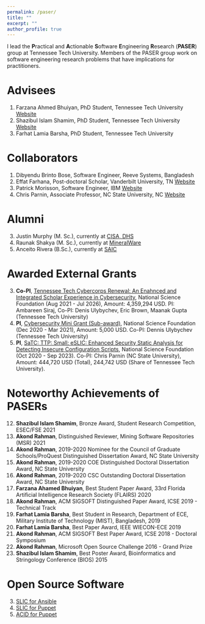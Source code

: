 ```yaml
---
permalink: /paser/
title: ""
excerpt: ""
author_profile: true
---
```


I lead the **P**ractical and **A**ctionable **S**oftware **E**ngineering **R**esearch (**PASER**) group at Tennessee Tech University. Members of the PASER group work on software engineering research problems that have implications for practitioners. 



Advisees
======

1. Farzana Ahmed Bhuiyan, PhD Student, Tennessee Tech University [Website](https://fbhuiyan42.github.io/)
2. Shazibul Islam Shamim, PhD Student, Tennessee Tech University [Website](https://shazibulislam.github.io/)
3. Farhat Lamia Barsha, PhD Student, Tennessee Tech University

Collaborators
======
1. Dibyendu Brinto Bose, Software Engineer, Reeve Systems, Bangladesh 
2. Effat Farhana, Post-doctoral Scholar, Vanderbilt University, TN [Website](https://dblp.org/pers/hd/f/Farhana:Effat)
3. Patrick Morisson, Software Engineer, IBM [Website](https://scholar.google.com/citations?user=N-QmPiUAAAAJ&hl=en)
4. Chris Parnin, Associate Professor, NC State University, NC [Website](http://chrisparnin.me/)

Alumni
======

3. Justin Murphy (M. Sc.), currently at [CISA, DHS](https://www.cisa.gov/)
2. Raunak Shakya (M. Sc.), currently at [MineralWare](https://mineralware.com/)
1. Anceito Rivera (B.Sc.), currently at [SAIC](https://www.saic.com/)

Awarded External Grants
======

3. **Co-PI**, [Tennessee Tech Cybercorps Renewal: An Enahnced and Integrated Scholar Experience in Cybersecurity](https://www.nsf.gov/awardsearch/showAward?AWD_ID=2043324), National Science Foundation (Aug 2021 - Jul 2026), Amount: 4,359,294 USD. PI: Ambareen Siraj, Co-PI: Denis Ulybychev, Eric Brown, Maanak Gupta (Tennessee Tech University) 
2. **PI**, [Cybersecurity Mini Grant (Sub-award)](https://www.nsf.gov/awardsearch/showAward?AWD_ID=1730105), National Science Foundation (Dec 2020 - Mar 2021), Amount: 5,000 USD. Co-PI: Dennis Ulybychev (Tennessee Tech University) 
1. **PI**, [SaTC: TTP: Small: eSLIC: Enhanced Security Static Analysis for Detecting Insecure Configuration Scripts](https://www.nsf.gov/awardsearch/showAward?AWD_ID=2026869), National Science Foundation (Oct 2020 - Sep 2023). Co-PI: Chris Parnin (NC State University), Amount: 444,720 USD (Total), 244,742 USD (Share of Tennessee Tech University). 


Noteworthy Achievements of PASERs 
======

12. **Shazibul Islam Shamim**, Bronze Award, Student Research Competition, ESEC/FSE 2021 
11. **Akond Rahman**, Distinguished Reviewer, Mining Software Repositories (MSR) 2021
10. **Akond Rahman**, 2019-2020 Nominee for the Council of Graduate Schools/ProQuest Distinguished Dissertation Award, NC State University
9. **Akond Rahman**, 2019-2020 COE Distinguished Doctoral Dissertation Award, NC State University
8. **Akond Rahman**, 2019-2020 CSC Outstanding Doctoral Dissertation Award, NC State University
7. **Farzana Ahamed Bhuiyan**, Best Student Paper Award, 33rd Florida Artificial Intelligence Research Society (FLAIRS) 2020 
6. **Akond Rahman**, ACM SIGSOFT Distinguished Paper Award, ICSE 2019 - Technical Track
5. **Farhat Lamia Barsha**, Best Student in Research, Department of ECE, Military Institute of Technology (MIST), Bangladesh, 2019 
4. **Farhat Lamia Barsha**, Best Paper Award, IEEE WIECON-ECE 2019 
3. **Akond Rahman**, ACM SIGSOFT Best Paper Award, ICSE 2018 - Doctoral Symposium
2. **Akond Rahman**, Microsoft Open Source Challenge 2016 - Grand Prize
1. **Shazibul Islam Shamim**, Best Poster Award, Bioinformatics and Stringology Conference (BIOS) 2015 


Open Source Software
======
3. [SLIC for Ansible](https://hub.docker.com/r/akondrahman/slic_ansible)
2. [SLIC for Puppet](https://hub.docker.com/r/akondrahman/ruby_for_sp)
1. [ACID for Puppet](https://hub.docker.com/r/akondrahman/acid-puppet)

